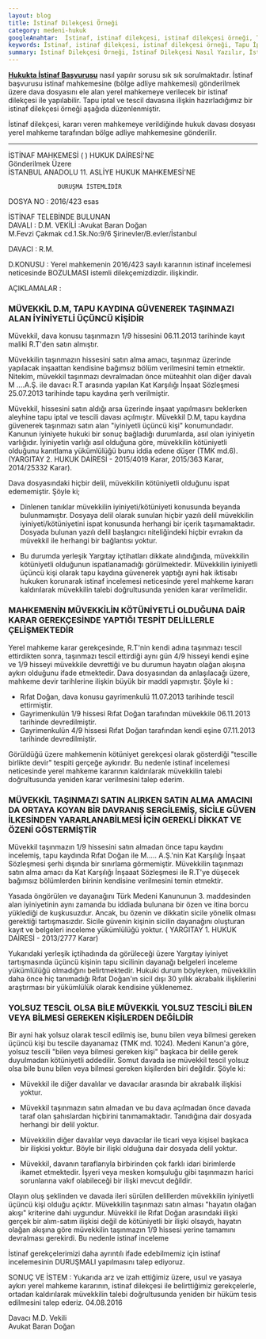 ```yaml
---
layout: blog
title: İstinaf Dilekçesi Örneği
category: medeni-hukuk
googleAnahtar:  İstinaf, istinaf dilekçesi, istinaf dilekçesi örneği, Tapu İptal ve Tescili Davası İstinaf Dilekçesi, İstinaf Mahkemesi veya Bölge Adliye Mahkemesi, avukat, istanbul avukat
keywords: İstinaf, istinaf dilekçesi, istinaf dilekçesi örneği, Tapu İptal ve Tescili Davası İstinaf Dilekçesi, İstinaf Mahkemesi veya Bölge Adliye Mahkemesi İstinaf Dilekçesi, avukat, gayrimenkul avukatı, istanbul avukat
summary: İstinaf Dilekçesi Örneği, İstinaf Dilekçesi Nasıl Yazılır, İstinaf Dilekçesi Nereye Verilir? İstinaf Mahkemesi veya Bölge Adliye Mahkemesine Tapu İptal ve Tescili Davası İstinaf Dilekçesi
---
```


[**Hukukta İstinaf Başvurusu**](https://barandogan.av.tr/blog/medeni-hukuk/istinaf-ve-temyiz-nedir-hmk.html) nasıl yapılır sorusu sık sık sorulmaktadır. İstinaf başvurusu istinaf mahkemesine (bölge adliye mahkemesi) gönderilmek üzere dava dosyasını ele alan yerel mahkemeye verilecek bir istinaf dilekçesi ile yapılabilir. Tapu iptal ve tescil davasına ilişkin hazırladığımız bir istinaf dilekçesi örneği aşağıda düzenlenmiştir.

İstinaf dilekçesi, kararı veren mahkemeye verildiğinde hukuk davası dosyası yerel mahkeme tarafından bölge adliye mahkemesine gönderilir.

______________________________________________________________________________________________________________________________________


İSTİNAF MAHKEMESİ (   ) HUKUK DAİRESİ'NE              
Gönderilmek Üzere             
İSTANBUL ANADOLU 11. ASLİYE HUKUK MAHKEMESİ'NE

	              DURUŞMA İSTEMLİDİR 

DOSYA NO		:  2016/423 esas

İSTİNAF TELEBİNDE BULUNAN       
DAVALI		: D.M.
VEKİLİ		:Avukat Baran Doğan     
M.Fevzi Çakmak cd.1.Sk.No:9/6 Şirinevler/B.evler/İstanbul


DAVACI		: R.M.

D.KONUSU		: Yerel mahkemenin 2016/423 sayılı kararının  istinaf incelemesi neticesinde BOZULMASI istemli dilekçemizdizdir. ilişkindir.


AÇIKLAMALAR	:


### MÜVEKKİL D.M,  TAPU KAYDINA GÜVENEREK TAŞINMAZI ALAN İYİNİYETLİ ÜÇÜNCÜ KİŞİDİR 			


Müvekkil, dava konusu taşınmazın 1/9 hissesini 06.11.2013 tarihinde kayıt maliki R.T'den satın almıştır. 

Müvekkilin taşınmazın hissesini satın alma amacı, taşınmaz üzerinde yapılacak inşaattan kendisine bağımsız bölüm verilmesini temin etmektir. Nitekim, müvekkil taşınmazı devralmadan önce müteahhit olan diğer davalı M ....A.Ş. ile davacı R.T arasında yapılan Kat Karşılığı İnşaat Sözleşmesi 25.07.2013 tarihinde tapu kaydına şerh verilmiştir. 					
	
Müvekkil, hissesini satın aldığı arsa üzerinde inşaat yapılmasını beklerken aleyhine tapu iptal ve tescili davası açılmıştır.  Müvekkil D.M, tapu kaydına güvenerek taşınmazı satın alan "iyiniyetli üçüncü kişi" konumundadır. Kanunun iyiniyete hukuki bir sonuç bağladığı durumlarda, asıl olan iyiniyetin varlığıdır. İyiniyetin varlığı asıl olduğuna göre, müvekkilin kötüniyetli olduğunu kanıtlama yükümlülüğü bunu iddia edene düşer (TMK md.6). (YARGITAY 2. HUKUK DAİRESİ - 2015/4019 Karar, 2015/363 Karar, 2014/25332 Karar).							




Dava dosyasındaki hiçbir delil, müvekkilin kötüniyetli olduğunu ispat edememiştir. Şöyle ki;

- Dinlenen tanıklar müvekkilin iyiniyeti/kötüniyeti konusunda beyanda bulunmamıştır.
Dosyaya delil olarak sunulan hiçbir yazılı delil müvekkilin iyiniyeti/kötüniyetini ispat konusunda herhangi bir içerik taşımamaktadır.
Dosyada bulunan  yazılı delil başlangıcı  niteliğindeki hiçbir evrakın da müvekkil ile herhangi bir bağlantısı yoktur.

- Bu durumda yerleşik Yargıtay içtihatları dikkate alındığında, müvekkilin kötüniyetli olduğunun ispatlanamadığı görülmektedir. Müvekkilin iyiniyetli üçüncü kişi olarak tapu kaydına güvenerek yaptığı ayni hak iktisabı hukuken korunarak istinaf incelemesi neticesinde yerel mahkeme kararı kaldırılarak müvekkilin talebi doğrultusunda yeniden karar verilmelidir.

### MAHKEMENİN MÜVEKKİLİN KÖTÜNİYETLİ OLDUĞUNA DAİR KARAR GEREKÇESİNDE YAPTIĞI TESPİT DELİLLERLE ÇELİŞMEKTEDİR				

Yerel mahkeme karar gerekçesinde, R.T'nin kendi adına taşınmazı tescil ettirdikten sonra, taşınmazı tescil ettirdiği aynı gün 4/9 hisseyi kendi eşine ve 1/9 hisseyi müvekkile devrettiği ve bu durumun hayatın olağan akışına aykırı olduğunu ifade etmektedir. Dava dosyasından da anlaşılacağı üzere, mahkeme devir tarihlerine ilişkin büyük bir maddi yapmıştır. Şöyle ki :

- Rıfat Doğan, dava konusu gayrimenkulü 11.07.2013 tarihinde tescil ettirmiştir.
- Gayrimenkulün 1/9 hissesi Rıfat Doğan tarafından müvekkile 06.11.2013 tarihinde devredilmiştir.
- Gayrimenkulün 4/9 hissesi Rıfat Doğan tarafından kendi eşine 07.11.2013 tarihinde devredilmiştir.

Görüldüğü üzere mahkemenin kötüniyet gerekçesi olarak gösterdiği "tescille birlikte devir" tespiti gerçeğe aykırıdır. Bu nedenle istinaf incelemesi neticesinde yerel mahkeme kararının kaldırılarak müvekkilin talebi doğrultusunda yeniden karar verilmesini talep ederim.

### MÜVEKKİL TAŞINMAZI SATIN ALIRKEN SATIN ALMA AMACINI DA ORTAYA KOYAN BİR DAVRANIŞ SERGİLEMİŞ, SİCİLE GÜVEN İLKESİNDEN YARARLANABİLMESİ İÇİN GEREKLİ DİKKAT VE ÖZENİ GÖSTERMİŞTİR

Müvekkil taşınmazın 1/9 hissesini satın almadan önce tapu kaydını incelemiş, tapu kaydında Rıfat Doğan ile M..... A.Ş.'nin Kat Karşılığı İnşaat Sözleşmesi şerhi dışında bir sınırlama görmemiştir. Müvekkilin taşınmazı satın alma amacı da Kat Karşılığı İnşaaat Sözleşmesi ile  R.T'ye düşecek bağımsız bölümlerden birinin kendisine verilmesini temin etmektir. 	

Yasada öngörülen ve dayanağını Türk Medeni Kanununun 3. maddesinden alan iyiniyetinin aynı zamanda bu iddiada bulunana bir özen ve itina borcu yüklediği de kuşkusuzdur. Ancak, bu özenin ve dikkatin sicile yönelik olması gerektiği tartışmasızdır. Sicile güvenin kişinin sicilin dayanağını oluşturan kayıt ve belgeleri inceleme yükümlülüğü yoktur. ( YARGITAY 1. HUKUK DAİRESİ - 2013/2777 Karar)

 Yukarıdaki yerleşik içtihadında da görüleceği üzere Yargıtay iyiniyet tartışmasında üçüncü kişinin tapu sicilinin dayanağı belgeleri inceleme yükümlülüğü olmadığını belirtmektedir. Hukuki durum böyleyken, müvekkilin daha önce hiç tanımadığı Rıfat Doğan'ın sicil dışı 30 yıllık akrabalık ilişkilerini araştırması bir yükümlülük olarak kendisine yüklenemez.

### YOLSUZ TESCİL OLSA BİLE MÜVEKKİL YOLSUZ TESCİLİ BİLEN VEYA BİLMESİ GEREKEN KİŞİLERDEN DEĞİLDİR 		

Bir ayni hak yolsuz olarak tescil edilmiş ise, bunu bilen veya bilmesi gereken üçüncü kişi bu tescile dayanamaz (TMK md. 1024). Medeni Kanun'a göre, yolsuz tescili "bilen veya bilmesi gereken kişi" başkaca bir delile gerek duyulmadan kötüniyetli addedilir. Somut davada ise müvekkil tescil yolsuz olsa bile bunu bilen veya bilmesi gereken kişilerden biri değildir. Şöyle ki:

- Müvekkil ile diğer davalılar ve davacılar arasında bir akrabalık ilişkisi yoktur.

- Müvekkil taşınmazın satın almadan ve bu dava açılmadan önce davada taraf olan şahıslardan hiçbirini tanımamaktadır. Tanıdığına dair dosyada herhangi bir delil yoktur.

- Müvekkilin diğer davalılar veya davacılar ile ticari veya kişisel başkaca bir ilişkisi yoktur. Böyle bir ilişki olduğuna dair dosyada delil yoktur.

- Müvekkil, davanın taraflarıyla birbirinden çok farklı idari birimlerde ikamet etmektedir. İşyeri veya mesken komşuluğu gibi taşınmazın harici sorunlarına vakıf olabileceği bir ilişki mevcut değildir.

Olayın oluş şeklinden ve davada ileri sürülen delillerden müvekkilin iyiniyetli üçüncü kişi olduğu açıktır.  Müvekkilin taşınmazı satın alması "hayatın olağan akışı" kriterine dahi uygundur. Müvekkil ile Rıfat Doğan arasındaki ilişki gerçek bir alım-satım ilişkisi değil de kötüniyetli bir ilişki olsaydı, hayatın olağan akışına göre müvekkilin taşınmazın 1/9 hissesi yerine tamamını  devralması gerekirdi. Bu nedenle istinaf inceleme

İstinaf gerekçelerimizi daha ayrıntılı ifade edebilmemiz için istinaf incelemesinin DURUŞMALI yapılmasını talep ediyoruz.

SONUÇ VE İSTEM	: Yukarıda arz ve izah ettiğimiz üzere, usul ve yasaya aykırı yerel mahkeme kararının, istinaf dilekçesi ile belirttiğimiz gerekçelerle, ortadan kaldırılarak müvekkilin talebi doğrultusunda yeniden bir hüküm tesis edilmesini talep ederiz. 04.08.2016


Davacı M.D. Vekili           
Avukat Baran Doğan
